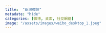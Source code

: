 ```yaml
---
title:  "新浪微博"
metadate: "hide"
categories: [微博, 桌面, 社交網絡]
image: "/assets/images/weibo_desktop_1.jpeg"
---
```


